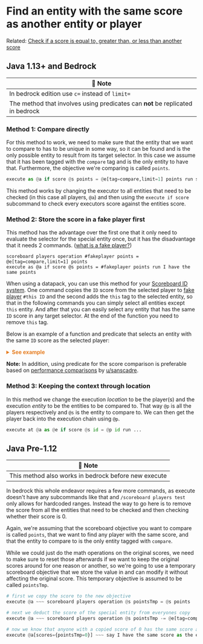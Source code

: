 # Find an entity with the same score as another entity or player

Related: [Check if a score is equal to, greater than, or less than another score](/wiki/questions/scorecompare)

## Java 1.13+ and Bedrock

| 📝 Note |
|---------|
|In bedrock edition use `c=` instead of `limit=`|
|The method that involves using predicates can **not** be replicated in bedrock|

### Method 1: Compare directly

For this method to work, we need to make sure that the entity that we want to compare to has to be unique in some way, so it can be found and is the only possible entity to result from its target selector. In this case we assume that it has been tagged with the `compare` tag and is the only entity to have that. Furthermore, the objective we're comparing is called `points`.

```py
execute as @a if score @s points = @e[tag=compare,limit=1] points run say I have the same points
```

This method works by changing the executor to all entities that need to be checked (in this case all players, `@a`) and then using the `execute if score` subcommand to check every executors score against the entities score.

### Method 2: Store the score in a fake player first

This method has the advantage over the first one that it only need to evaluate the selector for the special entity once, but it has the disadvantage that it needs 2 commands. ([what is a fake player?](/wiki/questions/fakeplayer))

```
scoreboard players operation #fakeplayer points = @e[tag=compare,limit=1] points
execute as @a if score @s points = #fakeplayer points run I have the same points
```

When using a datapack, you can use this method for your [Scoreboard ID system](/wiki/questions/linkentity).
One command copies the `ID` score from the selected player to [fake player](/wiki/questions/fakeplayer) `#this ID` and the second adds the `this` tag to the selected entity, so that in the following commands you can simply select all entities except `this` entity. And after that you can easily select any entity that has the same `ID` score in any target selector. At the end of the function you need to remove `this` tag. 

Below is an example of a function and predicate that selects an entity with the same `ID` score as the selected player:

<details>
  <summary style="color: #e67e22; font-weight: bold;">See example</summary>

```json
# funtion example:some_function (run as player)
scoreboard players operation #this ID = @s ID
tag @s add this
execute as @e[predicate=example:this_id,tag=!this] run say Some ID!
tellraw @s ["ID "{"selector":"@s"}," = ",{"selector":"@e[predicate=example:this_id,tag=!this]"}]
tag @s remove this

# predicate example:this_id
{
    "condition": "minecraft:entity_scores",
    "entity": "this",
    "scores": {
        "ID": {
            "min": {
                "type": "minecraft:score",
                "target": {
                    "type": "minecraft:fixed",
                    "name": "#this"
                },
                "score": "ID"
            },
            "max": {
                "type": "minecraft:score",
                "target": {
                    "type": "minecraft:fixed",
                    "name": "#this"
                },
                "score": "ID"
            }
        }
    }
}
```

</details>

**Note:** In addition, using predicate for the score comparison is preferable based on [performance comparisons](https://www.reddit.com/r/MinecraftCommands/comments/1ceck9n/comment/l1u6z2a) by [u/sanscadre](https://www.reddit.com/u/sanscadre).

### Method 3: Keeping the context through location

In this method we change the execution _location_ to be the player(s) and the execution _entity_ to be the entities to be compared to. That way `@p` is all the players respectively and `@s` is the entity to compare to. We can then get the player back into the execution chain using `@p`. 

```py
execute at @a as @e if score @s id = @p id run ...
```

## Java Pre-1.12

| 📝 Note |
|---------|
|This method also works in bedrock before new execute|

In bedrock this whole endeavor requires a few more commands, as execute doesn't have any subcommands like that and `/scoreboard players test` only allows for hardcoded ranges. Instead the way to go here is to remove the score from all the entities that need to be checked and then checking whether their score is 0.

Again, we're assuming that the scoreboard objective you want to compare is called `points`, that we want to find any player with the same score, and that the entity to compare to is the only entity tagged with `compare`.

While we could just do the math operations on the original scores, we need to make sure to reset those afterwards if we want to keep the original scores around for one reason or another, so we're going to use a temporary scoreboard objective that we store the value in and can modify it without affecting the original score. This temporary objective is assumed to be called `pointsTmp`.

```py
# first we copy the score to the new objective
execute @a ~~~ scoreboard players operation @s pointsTmp = @s points

# next we deduct the score of the special entity from everyones copy
execute @a ~~~ scoreboard players operation @s pointsTmp -= @e[tag=compare,c=1] points

# now we know that anyone with a copied score of 0 has the same score as the entity
execute @a[scores={pointsTmp=0}] ~~~ say I have the same score as the entity
```